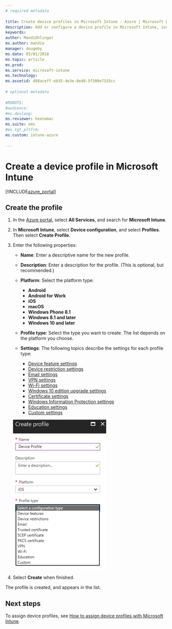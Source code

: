 ```yaml
---
# required metadata

title: Create device profiles in Microsoft Intune - Azure | Microsoft Docs
description: Add or configure a device profile in Microsoft Intune, including selecting the platform type, and configuring the settings within the Azure portal.
keywords:
author: MandiOhlinger
ms.author: mandia
manager: dougeby
ms.date: 03/01/2018
ms.topic: article
ms.prod:
ms.service: microsoft-intune
ms.technology:
ms.assetid: d98aceff-eb35-4e3e-8e40-5f300e7335cc

# optional metadata

#ROBOTS:
#audience:
#ms.devlang:
ms.reviewer: heenamac
ms.suite: ems
#ms.tgt_pltfrm:
ms.custom: intune-azure

---
```


# Create a device profile in Microsoft Intune

[!INCLUDE[azure_portal](./includes/azure_portal.md)]

## Create the profile
1. In the [Azure portal](https://portal.azure.com), select **All Services**, and search for **Microsoft Intune**.

2. In **Microsoft Intune**, select **Device configuration**, and select **Profiles**. Then select **Create Profile**.

3. Enter the following properties:

	- **Name**: Enter a descriptive name for the new profile.
	- **Description**: Enter a description for the profile. (This is optional, but recommended.)
	- **Platform**: Select the platform type:  

		- **Android**
		- **Android for Work**
		- **iOS**
		- **macOS**
		- **Windows Phone 8.1**
		- **Windows 8.1 and later**
		- **Windows 10 and later**

	- **Profile type**: Select the type you want to create. The list depends on the platform you choose.
	- **Settings**: The following topics describe the settings for each profile type:

		-  [Device feature settings](device-features-configure.md)
		-  [Device restriction settings](device-restrictions-configure.md)
		-  [Email settings](email-settings-configure.md)
		-  [VPN settings](vpn-settings-configure.md)
		-  [Wi-Fi settings](wi-fi-settings-configure.md)
		-  [Windows 10 edition upgrade settings](edition-upgrade-configure-windows-10.md)
		-  [Certificate settings](certificates-configure.md)
		-  [Windows Information Protection settings](windows-information-protection-configure.md)
		-  [Education settings](education-settings-configure.md)
		-  [Custom settings](custom-settings-configure.md)

	![Screenshot of Create profile](./media/create-device-profile.png)

4. Select **Create** when finished.

The profile is created, and appears in the list.


## Next steps
To assign device profiles, see [How to assign device profiles with Microsoft Intune](device-profile-assign.md).
